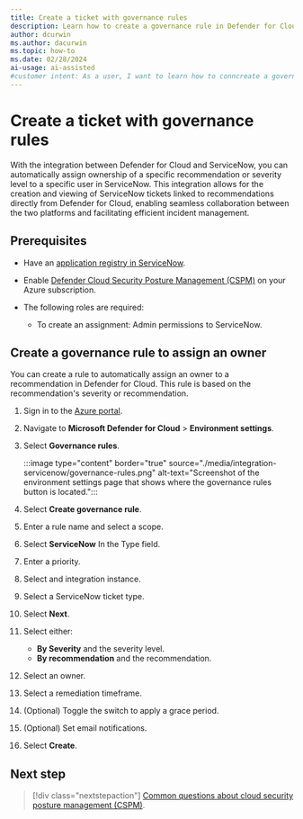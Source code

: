 ```yaml
---
title: Create a ticket with governance rules
description: Learn how to create a governance rule in Defender for Cloud that connects recommendations or severity levels to a specific owner.
author: dcurwin
ms.author: dacurwin
ms.topic: how-to
ms.date: 02/28/2024
ai-usage: ai-assisted
#customer intent: As a user, I want to learn how to conncreate a governance rule in Defender for Cloud that automatically assigns an owner to specific recommendation or a recommendation with a severity level in Defender for Cloud to my my ServiceNow account.
---
```


# Create a ticket with governance rules

With the integration between Defender for Cloud and ServiceNow, you can automatically assign ownership of a specific recommendation or severity level to a specific user in ServiceNow. This integration allows for the creation and viewing of ServiceNow tickets linked to recommendations directly from Defender for Cloud, enabling seamless collaboration between the two platforms and facilitating efficient incident management.

## Prerequisites

- Have an [application registry in ServiceNow](https://docs.servicenow.com/bundle/utah-employee-service-management/page/product/meeting-extensibility/task/create-app-registry-meeting-extensibility.html). 

- Enable [Defender Cloud Security Posture Management (CSPM)](tutorial-enable-cspm-plan.md) on your Azure subscription.

- The following roles are required:
    - To create an assignment:  Admin permissions to ServiceNow.

## Create a governance rule to assign an owner

You can create a rule to automatically assign an owner to a recommendation in Defender for Cloud. This rule is based on the recommendation's severity or recommendation.

1. Sign in to the [Azure portal](https://portal.azure.com/).

1. Navigate to **Microsoft Defender for Cloud** > **Environment settings**.

1. Select **Governance rules**.

   :::image type="content" border="true" source="./media/integration-servicenow/governance-rules.png" alt-text="Screenshot of the environment settings page that shows where the governance rules button is located.":::

1. Select **Create governance rule**.

1. Enter a rule name and select a scope.

1. Select **ServiceNow** In the Type field.

1. Enter a priority.

1. Select and integration instance.

1. Select a ServiceNow ticket type.

1. Select **Next**.

1. Select either:
    - **By Severity** and the severity level.
    - **By recommendation** and the recommendation.

1. Select an owner.

1. Select a remediation timeframe.

1. (Optional) Toggle the switch to apply a grace period.

1. (Optional) Set email notifications.

1. Select **Create**.

## Next step

> [!div class="nextstepaction"]
> [Common questions about cloud security posture management (CSPM)](faq-cspm.yml).
